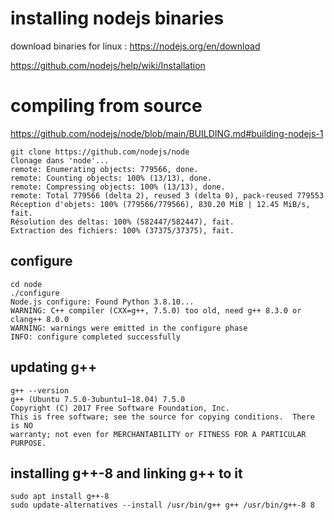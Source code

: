 # installing nodejs binaries

download binaries for linux : https://nodejs.org/en/download

https://github.com/nodejs/help/wiki/Installation

# compiling from source

https://github.com/nodejs/node/blob/main/BUILDING.md#building-nodejs-1

``` 
git clone https://github.com/nodejs/node
Clonage dans 'node'...
remote: Enumerating objects: 779566, done.
remote: Counting objects: 100% (13/13), done.
remote: Compressing objects: 100% (13/13), done.
remote: Total 779566 (delta 2), reused 3 (delta 0), pack-reused 779553
Réception d'objets: 100% (779566/779566), 830.20 MiB | 12.45 MiB/s, fait.
Résolution des deltas: 100% (582447/582447), fait.
Extraction des fichiers: 100% (37375/37375), fait.
```
## configure

```
cd node
./configure
Node.js configure: Found Python 3.8.10...
WARNING: C++ compiler (CXX=g++, 7.5.0) too old, need g++ 8.3.0 or clang++ 8.0.0
WARNING: warnings were emitted in the configure phase
INFO: configure completed successfully
```
## updating g++
```
g++ --version
g++ (Ubuntu 7.5.0-3ubuntu1~18.04) 7.5.0
Copyright (C) 2017 Free Software Foundation, Inc.
This is free software; see the source for copying conditions.  There is NO
warranty; not even for MERCHANTABILITY or FITNESS FOR A PARTICULAR PURPOSE.
```
## installing g++-8 and linking g++ to it
```
sudo apt install g++-8
sudo update-alternatives --install /usr/bin/g++ g++ /usr/bin/g++-8 8
```
